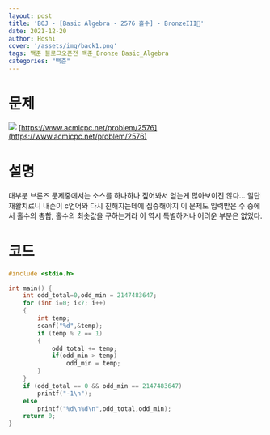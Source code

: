 ```yaml
---
layout: post
title: 'BOJ - [Basic Algebra - 2576 홀수] - BronzeIII🥉'
date: 2021-12-20
author: Hoshi
cover: '/assets/img/back1.png'
tags: 백준 블로그오픈전 백준_Bronze Basic_Algebra
categories: "백준"
---
```

# 문제
![]({{site.url}}/assets/img/posts_img/2576.png)
[https://www.acmicpc.net/problem/2576](https://www.acmicpc.net/problem/2576)

# 설명
대부분 브론즈 문제중에서는 소스를 하나하나 짚어봐서 얻는게 많아보이진 않다... 일단 재활치료니 내손이 c언어와 다시 친해지는데에 집중해야지 이 문제도 입력받은 수 중에서 홀수의 총합, 홀수의 최솟값을 구하는거라 이 역시 특별하거나 어려운 부분은 없었다.

# 코드

```c
#include <stdio.h>

int main() {
    int odd_total=0,odd_min = 2147483647;
    for (int i=0; i<7; i++)
    {
        int temp;
        scanf("%d",&temp);
        if (temp % 2 == 1)
        {
            odd_total += temp;
            if(odd_min > temp)
                odd_min = temp;
        }
    }
    if (odd_total == 0 && odd_min == 2147483647)
        printf("-1\n");
    else
        printf("%d\n%d\n",odd_total,odd_min);
    return 0;
}

```
